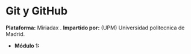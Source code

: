 # Git y GitHub

**Plataforma:** Miriadax  .
**Impartido por:** (UPM) Universidad politecnica de Madrid.
 
- **Módulo 1:** 

